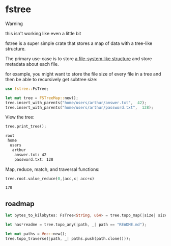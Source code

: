 # fstree

> [!WARNING]
> this isn't working like even a little bit

fstree is a super simple crate that stores a map of data with a tree-like structure.

The primary use-case is to store [a file-system like structure](https://github.com/j6k4m8/rclonedirstat) and store metadata about each file.

for example, you might want to store the file size of every file in a tree and then be able to recursively get subtree size:

```rust
use fstree::FsTree;

let mut tree = FSTreeMap::new();
tree.insert_with_parents("home/users/arthur/answer.txt",  42);
tree.insert_with_parents("home/users/arthur/password.txt",  128);
```

View the tree:

```rust
tree.print_tree();
```

```txt
root
 home
  users
   arthur
    answer.txt: 42
    password.txt: 128
```

Map, reduce, match, and traversal functions:

```rust
tree.root.value_reduce(0,|acc,x| acc+x)
```

```txt
170
```

## roadmap

```rust
let bytes_to_kilobytes: FsTree<String, u64> = tree.topo_map(|size| size / 1024);

let has*readme = tree.topo_any(|path, _| path == "README.md");

let mut paths = Vec::new();
tree.topo_traverse(|path, _| paths.push(path.clone()));
```
